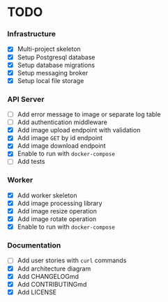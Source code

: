 # TODO

### Infrastructure

* [x] Multi-project skeleton
* [x] Setup Postgresql database
* [x] Setup database migrations
* [x] Setup messaging broker
* [x] Setup local file storage

### API Server

* [ ] Add error message to image or separate log table
* [ ] Add authentication middleware
* [x] Add image upload endpoint with validation
* [x] Add image `GET` by id endpoint
* [x] Add image download endpoint
* [x] Enable to run with `docker-compose`
* [ ] Add tests

### Worker

* [x] Add worker skeleton
* [x] Add image processing library
* [x] Add image resize operation
* [x] Add image rotate operation
* [x] Enable to run with `docker-compose`

### Documentation

* [ ] Add user stories with `curl` commands
* [x] Add architecture diagram
* [x] Add CHANGELOGmd
* [x] Add CONTRIBUTINGmd
* [x] Add LICENSE